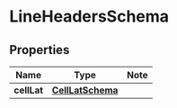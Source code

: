 # LineHeadersSchema

## Properties

Name | Type | Note
---- | ---- | ----
**cellLat** | [**CellLatSchema**](CellLatSchema.md) | 

